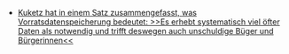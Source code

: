 * [Kuketz hat in einem Satz zusammengefasst, was Vorratsdatenspeicherung bedeutet: >>Es erhebt systematisch viel öfter Daten als notwendig und trifft deswegen auch unschuldige Büger und Bürgerinnen<<](https://www.kuketz-blog.de/die-vergessene-vorratsdatenspeicherung-hintergrundbeitrag/)

